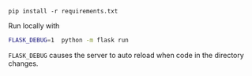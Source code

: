 `pip install -r requirements.txt`

Run locally with
```sh
FLASK_DEBUG=1  python -m flask run
```

`FLASK_DEBUG` causes the server to auto reload when code in the directory changes.
